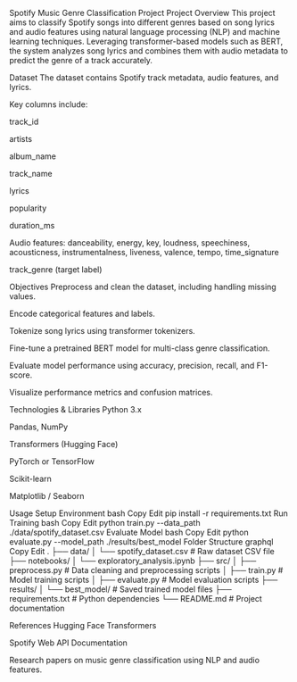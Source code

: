Spotify Music Genre Classification Project
Project Overview
This project aims to classify Spotify songs into different genres based on song lyrics and audio features using natural language processing (NLP) and machine learning techniques. Leveraging transformer-based models such as BERT, the system analyzes song lyrics and combines them with audio metadata to predict the genre of a track accurately.

Dataset
The dataset contains Spotify track metadata, audio features, and lyrics.

Key columns include:

track_id

artists

album_name

track_name

lyrics

popularity

duration_ms

Audio features: danceability, energy, key, loudness, speechiness, acousticness, instrumentalness, liveness, valence, tempo, time_signature

track_genre (target label)

Objectives
Preprocess and clean the dataset, including handling missing values.

Encode categorical features and labels.

Tokenize song lyrics using transformer tokenizers.

Fine-tune a pretrained BERT model for multi-class genre classification.

Evaluate model performance using accuracy, precision, recall, and F1-score.

Visualize performance metrics and confusion matrices.

Technologies & Libraries
Python 3.x

Pandas, NumPy

Transformers (Hugging Face)

PyTorch or TensorFlow

Scikit-learn

Matplotlib / Seaborn

Usage
Setup Environment
bash
Copy
Edit
pip install -r requirements.txt
Run Training
bash
Copy
Edit
python train.py --data_path ./data/spotify_dataset.csv
Evaluate Model
bash
Copy
Edit
python evaluate.py --model_path ./results/best_model
Folder Structure
graphql
Copy
Edit
.
├── data/
│   └── spotify_dataset.csv      # Raw dataset CSV file
├── notebooks/
│   └── exploratory_analysis.ipynb
├── src/
│   ├── preprocess.py            # Data cleaning and preprocessing scripts
│   ├── train.py                 # Model training scripts
│   ├── evaluate.py              # Model evaluation scripts
├── results/
│   └── best_model/              # Saved trained model files
├── requirements.txt             # Python dependencies
└── README.md                   # Project documentation

References
Hugging Face Transformers

Spotify Web API Documentation

Research papers on music genre classification using NLP and audio features.

